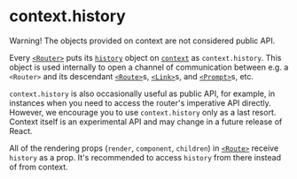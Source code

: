 # context.history

Warning! The objects provided on context are not considered public API.

Every [`<Router>`](Router.md) puts its [`history`](history.md) object on [`context`](https://facebook.github.io/react/docs/context.html) as `context.history`. This object is used internally to open a channel of communication between e.g. a `<Router>` and its descendant [`<Route>`](Route.md)s, [`<Link>`](../../react-router-dom/docs/Link.md)s, and [`<Prompt>`](Prompt.md)s, etc.

`context.history` is also occasionally useful as public API, for example, in instances when you need to access the router's imperative API directly. However, we encourage you to use `context.history` only as a last resort. Context itself is an experimental API and may change in a future release of React.

All of the rendering props (`render`, `component`, `children`) in [`<Route>`](Route.md) receive `history` as a prop. It's recommended to access `history` from there instead of from context.
